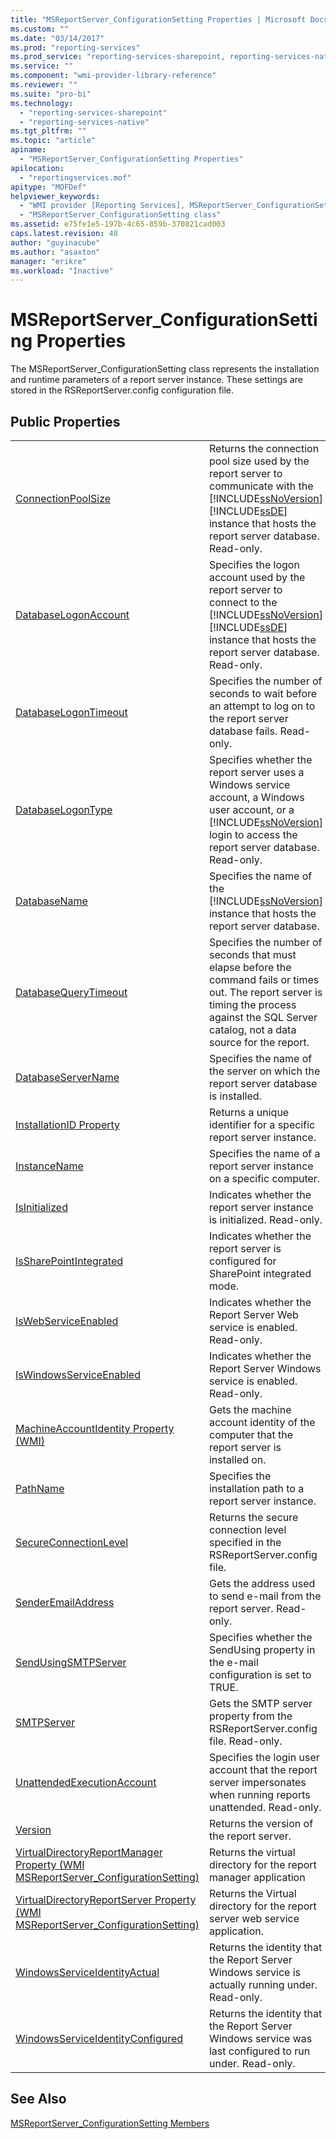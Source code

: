 ```yaml
---
title: "MSReportServer_ConfigurationSetting Properties | Microsoft Docs"
ms.custom: ""
ms.date: "03/14/2017"
ms.prod: "reporting-services"
ms.prod_service: "reporting-services-sharepoint, reporting-services-native"
ms.service: ""
ms.component: "wmi-provider-library-reference"
ms.reviewer: ""
ms.suite: "pro-bi"
ms.technology: 
  - "reporting-services-sharepoint"
  - "reporting-services-native"
ms.tgt_pltfrm: ""
ms.topic: "article"
apiname: 
  - "MSReportServer_ConfigurationSetting Properties"
apilocation: 
  - "reportingservices.mof"
apitype: "MOFDef"
helpviewer_keywords: 
  - "WMI provider [Reporting Services], MSReportServer_ConfigurationSetting class"
  - "MSReportServer_ConfigurationSetting class"
ms.assetid: e75fe1e5-197b-4c65-859b-370821cad003
caps.latest.revision: 48
author: "guyinacube"
ms.author: "asaxton"
manager: "erikre"
ms.workload: "Inactive"
---
```

# MSReportServer_ConfigurationSetting Properties
  The MSReportServer_ConfigurationSetting class represents the installation and runtime parameters of a report server instance. These settings are stored in the RSReportServer.config configuration file.  
  
## Public Properties  
  
|||  
|-|-|  
|[ConnectionPoolSize](../../reporting-services/wmi-provider-library-reference/configurationsetting-property-connectionpoolsize.md)|Returns the connection pool size used by the report server to communicate with the [!INCLUDE[ssNoVersion](../../includes/ssnoversion-md.md)] [!INCLUDE[ssDE](../../includes/ssde-md.md)] instance that hosts the report server database. Read-only.|  
|[DatabaseLogonAccount](../../reporting-services/wmi-provider-library-reference/configurationsetting-property-databaselogonaccount.md)|Specifies the logon account used by the report server to connect to the [!INCLUDE[ssNoVersion](../../includes/ssnoversion-md.md)] [!INCLUDE[ssDE](../../includes/ssde-md.md)] instance that hosts the report server database. Read-only.|  
|[DatabaseLogonTimeout](../../reporting-services/wmi-provider-library-reference/configurationsetting-property-databaselogontimeout.md)|Specifies the number of seconds to wait before an attempt to log on to the report server database fails. Read-only.|  
|[DatabaseLogonType](../../reporting-services/wmi-provider-library-reference/configurationsetting-property-databaselogontype.md)|Specifies whether the report server uses a Windows service account, a Windows user account, or a [!INCLUDE[ssNoVersion](../../includes/ssnoversion-md.md)] login to access the report server database. Read-only.|  
|[DatabaseName](../../reporting-services/wmi-provider-library-reference/configurationsetting-property-databasename.md)|Specifies the name of the [!INCLUDE[ssNoVersion](../../includes/ssnoversion-md.md)] instance that hosts the report server database.|  
|[DatabaseQueryTimeout](../../reporting-services/wmi-provider-library-reference/configurationsetting-property-databasequerytimeout.md)|Specifies the number of seconds that must elapse before the command fails or times out. The report server is timing the process against the SQL Server catalog, not a data source for the report.|  
|[DatabaseServerName](../../reporting-services/wmi-provider-library-reference/configurationsetting-property-databaseservername.md)|Specifies the name of the server on which the report server database is installed.|  
|[InstallationID Property](../../reporting-services/wmi-provider-library-reference/configurationsetting-property-installationid.md)|Returns a unique identifier for a specific report server instance.|  
|[InstanceName](../../reporting-services/wmi-provider-library-reference/configurationsetting-property-instancename.md)|Specifies the name of a report server instance on a specific computer.|  
|[IsInitialized](../../reporting-services/wmi-provider-library-reference/configurationsetting-property-isinitialized.md)|Indicates whether the report server instance is initialized.  Read-only.|  
|[IsSharePointIntegrated](../../reporting-services/wmi-provider-library-reference/configurationsetting-property-issharepointintegrated.md)|Indicates whether the report server is configured for SharePoint integrated mode.|  
|[IsWebServiceEnabled](../../reporting-services/wmi-provider-library-reference/configurationsetting-property-iswebserviceenabled.md)|Indicates whether the Report Server Web service is enabled. Read-only.|  
|[IsWindowsServiceEnabled](../../reporting-services/wmi-provider-library-reference/configurationsetting-property-iswindowsserviceenabled.md)|Indicates whether the Report Server Windows service is enabled. Read-only.|  
|[MachineAccountIdentity Property &#40;WMI&#41;](../../reporting-services/wmi-provider-library-reference/configurationsetting-property-machineaccountidentity.md)|Gets the machine account identity of the computer that the report server is installed on.|  
|[PathName](../../reporting-services/wmi-provider-library-reference/configurationsetting-property-pathname.md)|Specifies the installation path to a report server instance.|  
|[SecureConnectionLevel](../../reporting-services/wmi-provider-library-reference/configurationsetting-property-secureconnectionlevel.md)|Returns the secure connection level specified in the RSReportServer.config file.|  
|[SenderEmailAddress](../../reporting-services/wmi-provider-library-reference/configurationsetting-property-senderemailaddress.md)|Gets the address used to send e-mail from the report server. Read-only.|  
|[SendUsingSMTPServer](../../reporting-services/wmi-provider-library-reference/configurationsetting-property-sendusingsmtpserver.md)|Specifies whether the SendUsing property in the e-mail configuration is set to TRUE.|  
|[SMTPServer](../../reporting-services/wmi-provider-library-reference/configurationsetting-property-smtpserver.md)|Gets the SMTP server property from the RSReportServer.config file. Read-only.|  
|[UnattendedExecutionAccount](../../reporting-services/wmi-provider-library-reference/configurationsetting-property-unattendedexecutionaccount.md)|Specifies the login user account that the report server impersonates when running reports unattended. Read-only.|  
|[Version](../../reporting-services/wmi-provider-library-reference/configurationsetting-property-version.md)|Returns the version of the report server.|  
|[VirtualDirectoryReportManager Property &#40;WMI MSReportServer_ConfigurationSetting&#41;](../../reporting-services/wmi-provider-library-reference/configurationsetting-property-virtualdirectoryreportmanager.md)|Returns the virtual directory for the report manager application|  
|[VirtualDirectoryReportServer Property &#40;WMI MSReportServer_ConfigurationSetting&#41;](../../reporting-services/wmi-provider-library-reference/configurationsetting-property-virtualdirectoryreportserver.md)|Returns the Virtual directory for the report server web service application.|  
|[WindowsServiceIdentityActual](../../reporting-services/wmi-provider-library-reference/configurationsetting-property-windowsserviceidentityactual.md)|Returns the identity that the Report Server Windows service is actually running under. Read-only.|  
|[WindowsServiceIdentityConfigured](../../reporting-services/wmi-provider-library-reference/windowsserviceidentityconfigured-property.md)|Returns the identity that the Report Server Windows service was last configured to run under. Read-only.|  
  
## See Also  
 [MSReportServer_ConfigurationSetting Members](../../reporting-services/wmi-provider-library-reference/msreportserver-configurationsetting-members.md)  

  
